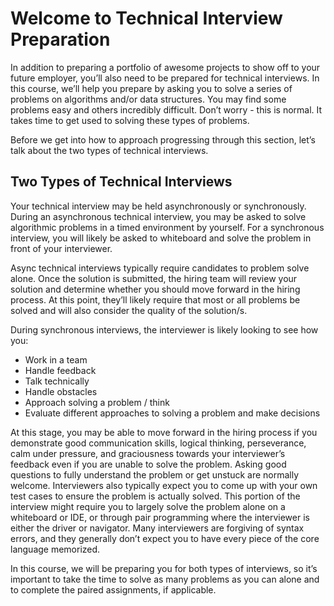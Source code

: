 # Welcome to Technical Interview Preparation

In addition to preparing a portfolio of awesome projects to show off to your
future employer, you’ll also need to be prepared for technical interviews. In
this course, we’ll help you prepare by asking you to solve a series of problems
on algorithms and/or data structures. You may find some problems easy and others
incredibly difficult. Don’t worry - this is normal. It takes time to get used to
solving these types of problems.

Before we get into how to approach progressing through this section, let’s talk
about the two types of technical interviews.

## Two Types of Technical Interviews

Your technical interview may be held asynchronously or synchronously. During an
asynchronous technical interview, you may be asked to solve algorithmic problems
in a timed environment by yourself. For a synchronous interview, you will likely
be asked to whiteboard and solve the problem in front of your interviewer.

Async technical interviews typically require candidates to problem solve alone.
Once the solution is submitted, the hiring team will review your solution and
determine whether you should move forward in the hiring process. At this point,
they’ll likely require that most or all problems be solved and will also
consider the quality of the solution/s.

During synchronous interviews, the interviewer is likely looking to see how you:

- Work in a team
- Handle feedback
- Talk technically
- Handle obstacles
- Approach solving a problem / think
- Evaluate different approaches to solving a problem and make decisions

At this stage, you may be able to move forward in the hiring process if you
demonstrate good communication skills, logical thinking, perseverance, calm
under pressure, and graciousness towards your interviewer’s feedback even if you
are unable to solve the problem. Asking good questions to fully understand the
problem or get unstuck are normally welcome. Interviewers also typically expect
you to come up with your own test cases to ensure the problem is actually
solved. This portion of the interview might require you to largely solve the
problem alone on a whiteboard or IDE, or through pair programming where the
interviewer is either the driver or navigator. Many interviewers are forgiving
of syntax errors, and they generally don’t expect you to have every piece of the
core language memorized.

In this course, we will be preparing you for both types of interviews, so it’s
important to take the time to solve as many problems as you can alone and to
complete the paired assignments, if applicable.
<!--  -->